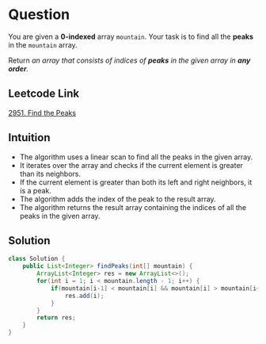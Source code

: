 # Question

You are given a **0-indexed** array `mountain`. Your task is to find all the **peaks** in the `mountain` array.

Return _an array that consists of indices of **peaks** in the given array in **any order**._

## Leetcode Link

[2951. Find the Peaks](https://leetcode.com/problems/find-the-peaks/)

## Intuition

- The algorithm uses a linear scan to find all the peaks in the given array.
- It iterates over the array and checks if the current element is greater than its neighbors.
- If the current element is greater than both its left and right neighbors, it is a peak.
- The algorithm adds the index of the peak to the result array.
- The algorithm returns the result array containing the indices of all the peaks in the given array.

## Solution

```java
class Solution {
    public List<Integer> findPeaks(int[] mountain) {
        ArrayList<Integer> res = new ArrayList<>();
        for(int i = 1; i < mountain.length - 1; i++) {
            if(mountain[i-1] < mountain[i] && mountain[i] > mountain[i+1]) {
                res.add(i);
            }
        }
        return res;
    }
}
```
